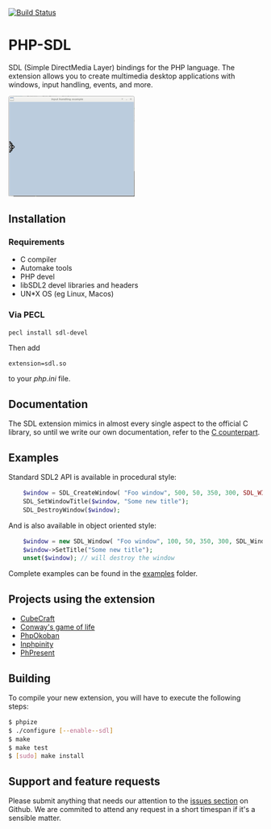
[![Build Status](https://travis-ci.org/Ponup/php-sdl.svg?branch=master)](https://travis-ci.org/Ponup/php-sdl)

PHP-SDL
=======

SDL (Simple DirectMedia Layer) bindings for the PHP language. The extension allows you to create multimedia desktop applications with windows, input handling, events, and more.

[<img src="input-handling-example.gif" width="250" />](input-handling-example.gif)

## Installation

### Requirements

* C compiler
* Automake tools
* PHP devel
* libSDL2 devel libraries and headers
* UN*X OS (eg Linux, Macos)

### Via PECL

```bash
pecl install sdl-devel
```

Then add 

```
extension=sdl.so
```
to your _php.ini_ file.

## Documentation

The SDL extension mimics in almost every single aspect to the official C library, so until we write our own documentation, refer to the [C counterpart](https://wiki.libsdl.org/APIByCategory).

## Examples

Standard SDL2 API is available in procedural style:

```php
    $window = SDL_CreateWindow( "Foo window", 500, 50, 350, 300, SDL_WINDOW_SHOWN+SDL_WINDOW_RESIZABLE);
    SDL_SetWindowTitle($window, "Some new title");
    SDL_DestroyWindow($window);
```

And is also available in object oriented style:

```php
    $window = new SDL_Window( "Foo window", 100, 50, 350, 300, SDL_Window::SHOWN|SDL_Window::RESIZABLE);
    $window->SetTitle("Some new title");
    unset($window); // will destroy the window
```

Complete examples can be found in the [examples](examples) folder.

## Projects using the extension

* [CubeCraft](https://github.com/Ponup/cubecraft)
* [Conway's game of life](https://github.com/Ponup/conways-game-of-life)
* [PhpOkoban](https://github.com/b-viguier/PhpOkoban)
* [Inphpinity](https://github.com/b-viguier/Inphpinity)
* [PhPresent](https://github.com/b-viguier/PhPresent)

## Building

To compile your new extension, you will have to execute the following steps:

```bash
$ phpize
$ ./configure [--enable--sdl] 
$ make
$ make test
$ [sudo] make install
```

## Support and feature requests

Please submit anything that needs our attention to the [issues section](https://github.com/php-sdl/extension/issues) on Github. We are commited to attend any request in a short timespan if it's a sensible matter.


